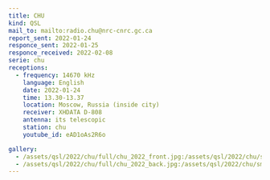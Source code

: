 ```yaml
---
title: CHU
kind: QSL
mail_to: mailto:radio.chu@nrc-cnrc.gc.ca
report_sent: 2022-01-24
responce_sent: 2022-01-25
responce_received: 2022-02-08
serie: chu
receptions:
  - frequency: 14670 kHz
    language: English
    date: 2022-01-24
    time: 13.30-13.37
    location: Moscow, Russia (inside city)
    receiver: XHDATA D-808
    antenna: its telescopic
    station: chu
    youtube_id: eAD1oAs2R6o

gallery:
  - /assets/qsl/2022/chu/full/chu_2022_front.jpg:/assets/qsl/2022/chu/small/chu_2022_front.jpg
  - /assets/qsl/2022/chu/full/chu_2022_back.jpg:/assets/qsl/2022/chu/small/chu_2022_back.jpg
---
```

